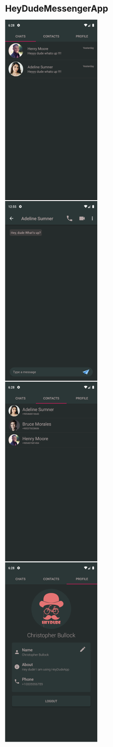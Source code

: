 # HeyDudeMessengerApp

![](https://github.com/fatihhduygu/HeyDudeMessengerApp/blob/master/App%20Screenshot/page5.png)  ![](https://github.com/fatihhduygu/HeyDudeMessengerApp/blob/master/App%20Screenshot/page9.png)  ![](https://github.com/fatihhduygu/HeyDudeMessengerApp/blob/master/App%20Screenshot/page6.png)  ![](https://github.com/fatihhduygu/HeyDudeMessengerApp/blob/master/App%20Screenshot/page7.png)
